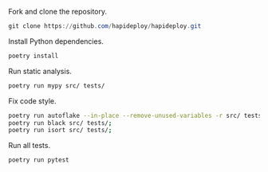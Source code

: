 Fork and clone the repository.

```powershell
git clone https://github.com/hapideploy/hapideploy.git
```

Install Python dependencies.

```powershell
poetry install
```
Run static analysis.

```bash
poetry run mypy src/ tests/
````

Fix code style.

```bash
poetry run autoflake --in-place --remove-unused-variables -r src/ tests/;
poetry run black src/ tests/;
poetry run isort src/ tests/;
```

Run all tests.

```bash
poetry run pytest
```
